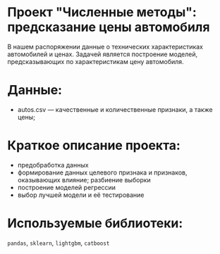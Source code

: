 # Проект "Численные методы": предсказание цены автомобиля 
В нашем распоряжении данные о технических характеристиках автомобилей и ценах. Задачей является построение моделей, предсказывающих по характеристикам цену автомобиля.
# Данные:
   - autos.csv — качественные и количественные признаки, а также цены;
# Краткое описание проекта:
- предобработка данных
- формирование данных целевого признака и признаков, оказывающих влияние; разбиение выборки
- построение моделей регрессии
- выбор лучшей модели и её тестирование
# Используемые библиотеки: 
`pandas`, `sklearn`, `lightgbm`, `catboost`

